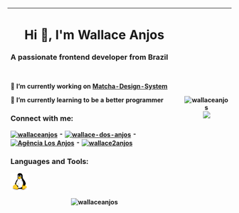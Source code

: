 |<h1>Hi 👋, I'm Wallace Anjos</h1><h3 align="left">A passionate frontend developer from Brazil</h3></br><p align="left">🔭 I’m currently working on [Matcha-Design-System](https://matcha.inchurch.com.br/)</p><p align="left">🌱 I’m currently learning **to be a better programmer**</p><h3 align="left">Connect with me:</h3><p align="left"><a href="https://codepen.io/wallaceanjos" target="blank"><img align="center" src="https://i.ibb.co/F3tFYhS/codepen-line.png" alt="wallaceanjos" height="24" width="24" /></a> - <a href="https://linkedin.com/in/wallace-dos-anjos" target="blank"><img align="center" src="https://i.ibb.co/d7mSQP1/linkedin-fill.png" alt="wallace-dos-anjos" height="24" width="24" /></a> - <a href="https://www.instagram.com/losanjosagency/" target="blank"><img align="center" src="https://i.ibb.co/NT447hW/instagram-line.png" alt="Agência Los Anjos" height="24" width="24" /></a> - <a href="https://www.behance.net/wallace2anjos" target="blank"><img align="center" src="https://i.ibb.co/k8zyXcQ/behance-line.png" alt="wallace2anjos" height="24" width="24" /></a></p><h3 align="left">Languages and Tools:</h3><p align="left"><a href="https://www.linux.org/" target="_blank" rel="noreferrer"><img src="https://raw.githubusercontent.com/devicons/devicon/master/icons/linux/linux-original.svg" alt="linux" width="40" height="40"/></a></p><img src="https://github-readme-stats.vercel.app/api/top-langs?username=wallaceanjos&show_icons=true&locale=pt-br&layout=compact" alt="wallaceanjos" width="100%"/> | <p><img src="https://github-readme-stats.vercel.app/api?username=wallaceanjos&show_icons=true&locale=pt-br" alt="wallaceanjos"/></br><img src="https://64.media.tumblr.com/5e6d2828686423d68831e3fc4c8f322c/tumblr_o2rna9xKc21rv33k2o6_500.gifv"></p>|
|---|---|
